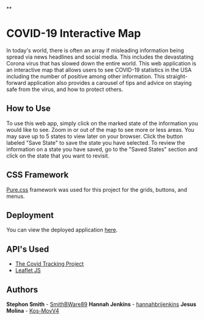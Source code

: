 **
# COVID-19 Interactive Map

In today's world, there is often an array if misleading information being spread via news headlines and social media. This includes the devastating Corona virus that has slowed down the entire world.
This web application is an interactive map that allows users to see COVID-19 statistics in the USA including the number of positive among other information. This straight-forward application also provides a carousel of tips and advice on staying safe from the virus, and how to protect others.

<!-- (Will Insert Gif Here) -->

## How to Use

To use this web app, simply click on the marked state of the information you would like to see. Zoom in or out of the map to see more or less areas. You may save up to 5 states to view later on your browser. Click the button labeled "Save State" to save the state you have selected. To review the information on a state you have saved, go to the "Saved States" section and click on the state that you want to revisit.
 
## CSS Framework

[Pure.css](https://purecss.io/) framework was used for this project for the grids, buttons, and menus.


## Deployment

You can view the deployed application [here](https://hannahbrijenkins.github.io/COVID19-Interactive-Map/).

## API's Used

 - [The Covid Tracking Project](https://covidtracking.com/data/api)
 - [Leaflet JS](https://leafletjs.com/)

## Authors

**Stephon Smith**  - [SmithBWare89](https://github.com/SmithBWare89)
**Hannah Jenkins** - [hannahbrijenkins](https://github.com/hannahbrijenkins)
**Jesus Molina**  - [Kos-MovV4](https://github.com/Kos-MosV4)

